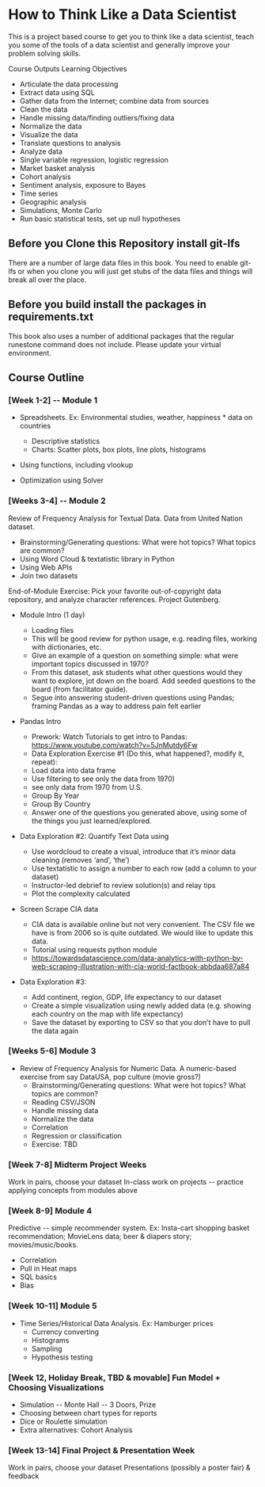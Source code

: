 # How to Think Like a Data Scientist

This is a project based course to get you to think like a data scientist, teach you some of the tools of a data scientist and generally improve your problem solving skills.

Course Outputs Learning Objectives

* Articulate the data processing
* Extract data using SQL
* Gather data from the Internet; combine data from sources
* Clean the data
* Handle missing data/finding outliers/fixing data
* Normalize the data
* Visualize the data
* Translate questions to analysis 
* Analyze data
* Single variable regression, logistic regression
* Market basket analysis
* Cohort analysis
* Sentiment analysis, exposure to Bayes
* Time series
* Geographic analysis
* Simulations, Monte Carlo
* Run basic statistical tests, set up null hypotheses

## Before you Clone this Repository install git-lfs

There are a number of large data files in this book.  You need to enable git-lfs or when you clone you will just get stubs of the data files and things will break all over the place.

## Before you build install the packages in requirements.txt

This book also uses a number of additional packages that the regular runestone command does not include.  Please update your virtual environment.

## Course Outline

### [Week 1-2] --  Module 1

* Spreadsheets. Ex: Environmental studies, weather, happiness * data on countries
    * Descriptive statistics
	* Charts: Scatter plots, box plots, line plots, histograms

* Using functions, including vlookup 
* Optimization using Solver

		

### [Weeks 3-4] --  Module 2

Review of Frequency Analysis for Textual Data. Data from United Nation dataset.

* Brainstorming/Generating questions: What were hot topics? What topics are common?
* Using Word Cloud & textatistic library in Python
* Using Web APIs 
* Join two datasets 

End-of-Module Exercise: Pick your favorite out-of-copyright data repository, and analyze character references.  Project Gutenberg.

* Module Intro (1 day) 
    * Loading files
    * This will be good review for python usage, e.g. reading files, working with dictionaries, etc.
    * Give an example of a question on something simple: what were important topics discussed in 1970? 
    * From this dataset, ask students what other questions would they want to explore, jot down on the board.  Add seeded questions to the board (from facilitator guide).
    * Segue into answering student-driven questions using Pandas; framing Pandas as a way to address pain felt earlier

* Pandas Intro
    * Prework: Watch Tutorials to get intro to Pandas:  https://www.youtube.com/watch?v=5JnMutdy6Fw 
    * Data Exploration Exercise #1 (Do this, what happened?, modify it, repeat):
    * Load data into data frame
    * Use filtering to see only the data from 1970)
    * see only data from 1970 from U.S.
    * Group By Year
    * Group By Country
    * Answer one of the questions you generated above, using some of the things you just learned/explored.

* Data Exploration #2: Quantify Text Data using 
    * Use wordcloud to create a visual, introduce that it’s minor data cleaning (removes ‘and’, ‘the’)
    * Use textatistic to assign a number to each row (add a column to your dataset)
    * Instructor-led debrief to review solution(s) and relay tips
    * Plot the complexity calculated

* Screen Scrape CIA data
    * CIA data is available online but not very convenient.  The CSV file we have is from 2006 so is quite outdated.  We would like to update this data.
    * Tutorial using requests python module
    * https://towardsdatascience.com/data-analytics-with-python-by-web-scraping-illustration-with-cia-world-factbook-abbdaa687a84

* Data Exploration #3: 
    * Add continent, region, GDP, life expectancy to our dataset
    * Create a simple visualization using newly added data (e.g. showing each country on the map with life expectancy)
    * Save the dataset by exporting to CSV so that you don't have to pull the data again

### [Weeks 5-6] Module 3

* Review of Frequency Analysis for Numeric Data. A numeric-based exercise from say DataUSA, pop culture (movie gross?)
	* Brainstorming/Generating questions: What were hot topics? What topics  are common?
	* Reading CSV/JSON
	* Handle missing data
	* Normalize the data
	* Correlation
	* Regression or classification
	* Exercise: TBD

### [Week 7-8]  Midterm Project Weeks  

Work in pairs, choose your dataset
In-class work on projects -- practice applying concepts from modules above

### [Week 8-9]  Module 4

Predictive -- simple recommender system. Ex: Insta-cart shopping basket recommendation; MovieLens data;  beer & diapers story; movies/music/books.
* Correlation
* Pull in Heat maps
* SQL basics
* Bias

### [Week 10-11] Module 5  

* Time Series/Historical Data Analysis.  Ex: Hamburger prices
    * Currency converting
    * Histograms
    * Sampling
    * Hypothesis testing

### [Week 12, Holiday Break, TBD & movable] Fun Model + Choosing Visualizations

* Simulation -- Monte Hall -- 3 Doors, Prize
* Choosing between chart types for reports
* Dice or Roulette simulation
* Extra alternatives: Cohort Analysis

### [Week 13-14]  Final Project & Presentation Week

Work in pairs, choose your dataset
Presentations (possibly a poster fair) & feedback
